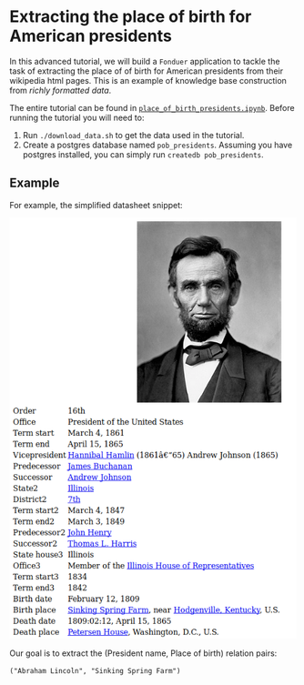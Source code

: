 # Extracting the place of birth for American presidents

In this advanced tutorial, we will build a `Fonduer` application to tackle the
task of extracting the place of of birth for American presidents from their 
wikipedia html pages. This is an example of knowledge base construction from 
_richly formatted data_. 

The entire tutorial can be found in
[`place_of_birth_presidents.ipynb`](place_of_birth_presidents.ipynb). Before
running the tutorial you will need to:
  1. Run `./download_data.sh` to get the data used in the tutorial.
  2. Create a postgres database named `pob_presidents`. Assuming you have postgres
     installed, you can simply run `createdb pob_presidents`.


## Example

For example, the simplified datasheet snippet:

![html-snippet](imgs/sample-html.png)

Our goal is to extract the (President name, Place of birth) relation pairs:

```
("Abraham Lincoln", "Sinking Spring Farm")
```
